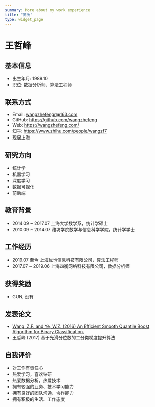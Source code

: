 ```yaml
---
summary: More about my work experience
title: "简历"
type: widget_page
---
```


# 王哲峰

## 基本信息

- 出生年月: 1989.10
- 职位: 数据分析师、算法工程师

## 联系方式

- Email: wangzhefengr@163.com
- GitHub: https://github.com/wangzhefeng
- Web: https://wangzhefeng.com/
- 知乎: https://www.zhihu.com/people/wangzf7
- 现居上海

## 研究方向

- 统计学
- 机器学习
- 深度学习
- 数据可视化
- 前后端

## 教育背景

- 2014.09 ~ 2017.07 上海大学数学系，统计学硕士
- 2010.09 ~ 2014.07 潍坊学院数学与信息科学学院，统计学学士

## 工作经历

- 2019.07 至今 上海优也信息科技有限公司，算法工程师
- 2017.07 ~ 2019.06 上海四衡网络科技有限公司，数据分析师

## 获得奖励

- GUN, 没有

## 发表论文

- [Wang, Z.F. and Ye, W.Z. (2016) An Efficient Smooth Quantile Boost Algorithm for Binary Classification.](https://file.scirp.org/pdf/APM_2016082411292370.pdf)
- 王哲峰 (2017) 基于光滑分位数的二分类梯度提升算法

## 自我评价

- 对工作有责任心
- 热爱学习，喜欢钻研
- 热爱数据分析，热爱技术
- 拥有较强的业务、技术学习能力
- 拥有良好的团队沟通、协作能力
- 拥有积极的生活、工作态度

